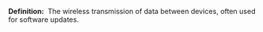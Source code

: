**Definition:** 
 The wireless transmission of data between devices, often used for software updates.